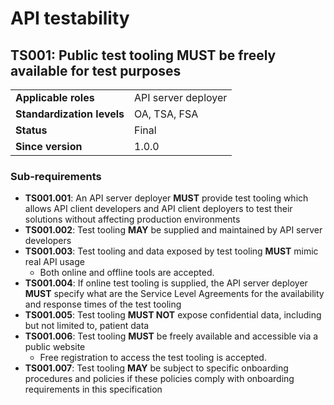 ﻿# API testability

## TS001: Public test tooling MUST be freely available for test purposes

|                            |                     |
|----------------------------|---------------------|
| **Applicable roles**       | API server deployer |
| **Standardization levels** | OA, TSA, FSA        |
| **Status**                 | Final               |
| **Since version**          | 1.0.0               |

### Sub-requirements

- **TS001.001**: An API server deployer **MUST** provide test tooling which allows API client developers and API client
  deployers to test their solutions without affecting production environments
- **TS001.002**: Test tooling **MAY** be supplied and maintained by API server developers
- **TS001.003**: Test tooling and data exposed by test tooling **MUST** mimic real API usage
    - Both online and offline tools are accepted.
- **TS001.004**: If online test tooling is supplied, the API server deployer **MUST** specify what are the Service Level
  Agreements for the availability and response times of the test tooling
- **TS001.005**: Test tooling **MUST NOT** expose confidential data, including but not limited to, patient data
- **TS001.006**: Test tooling **MUST** be freely available and accessible via a public website
    - Free registration to access the test tooling is accepted.
- **TS001.007**: Test tooling **MAY** be subject to specific onboarding procedures and policies if these policies comply
  with onboarding requirements in this specification